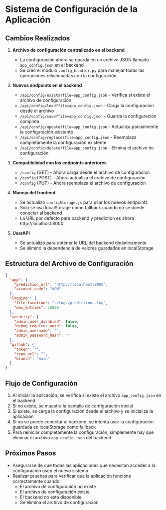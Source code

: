 # Sistema de Configuración de la Aplicación

## Cambios Realizados

1. **Archivo de configuración centralizado en el backend**
   - La configuración ahora se guarda en un archivo JSON llamado `app_config.json` en el backend
   - Se creó el módulo `config_handler.py` para manejar todas las operaciones relacionadas con la configuración

2. **Nuevos endpoints en el backend**
   - `/api/config/exists?file=app_config.json` - Verifica si existe el archivo de configuración
   - `/api/config/load?file=app_config.json` - Carga la configuración desde el archivo
   - `/api/config/save?file=app_config.json` - Guarda la configuración completa
   - `/api/config/update?file=app_config.json` - Actualiza parcialmente la configuración existente
   - `/api/config/replace?file=app_config.json` - Reemplaza completamente la configuración existente
   - `/api/config/delete?file=app_config.json` - Elimina el archivo de configuración

3. **Compatibilidad con los endpoints anteriores**
   - `/config` (GET) - Ahora carga desde el archivo de configuración
   - `/config` (POST) - Ahora actualiza el archivo de configuración
   - `/config` (PUT) - Ahora reemplaza el archivo de configuración

4. **Manejo del frontend**
   - Se actualizó `configStorage.js` para usar los nuevos endpoints
   - Solo se usa localStorage como fallback cuando no se puede conectar al backend
   - La URL por defecto para backend y prediction es ahora http://localhost:8000

5. **UserAPI**
   - Se actualizó para obtener la URL del backend dinámicamente
   - Se eliminó la dependencia de valores guardados en localStorage

## Estructura del Archivo de Configuración

```json
{
  "app": {
    "prediction_url": "http://localhost:8000",
    "account_code": "ACM"
  },
  "logging": {
    "file_location": "./logs/predictions.log",
    "max_entries": 50000
  },
  "security": {
    "admin_user_disabled": false,
    "debug_requires_auth": false,
    "admin_username": "",
    "admin_password_hash": ""
  },
  "github": {
    "token": "",
    "repo_url": "",
    "branch": "main"
  }
}
```

## Flujo de Configuración

1. Al iniciar la aplicación, se verifica si existe el archivo `app_config.json` en el backend
2. Si no existe, se muestra la pantalla de configuración inicial
3. Si existe, se carga la configuración desde el archivo y se inicializa la aplicación
4. Si no se puede conectar al backend, se intenta usar la configuración guardada en localStorage como fallback
5. Para reiniciar completamente la configuración, simplemente hay que eliminar el archivo `app_config.json` del backend

## Próximos Pasos

- Asegurarse de que todas las aplicaciones que necesitan acceder a la configuración usen el nuevo sistema
- Realizar pruebas para verificar que la aplicación funcione correctamente cuando:
  - El archivo de configuración no existe
  - El archivo de configuración existe
  - El backend no está disponible
  - Se elimina el archivo de configuración
